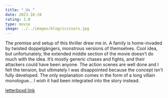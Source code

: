 ```yaml
---
title: "_Us_"
date: 2023-10-28
rating: 3.0
type: movie
image: ../../images/blog/scissors.jpg
---
```


The premise and setup of this thriller drew me in. A family is home-invaded by twisted doppelgängers, monstrous versions of themselves. Cool idea, but unfortunately, the extended middle section of the movie doesn’t do much with the idea. It’s mostly generic chases and fights, and their attackers could have been anyone. The action scenes are well done and I felt the tension, but ultimately I was disappointed because the concept isn’t fully developed. The only explanation comes in the form of a long villain monologue... I wish it had been integrated into the story instead.

[letterboxd link](https://letterboxd.com/film/us-2019/)
